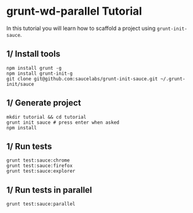 grunt-wd-parallel Tutorial
=============

In this tutorial you will learn how to scaffold a project using `grunt-init-sauce`.

## 1/ Install tools

```
npm install grunt -g
npm install grunt-init-g
git clone git@github.com:saucelabs/grunt-init-sauce.git ~/.grunt-init/sauce
```

## 1/ Generate project

```
mkdir tutorial && cd tutorial
grunt init sauce # press enter when asked
npm install
```

## 1/ Run tests

```
grunt test:sauce:chrome
grunt test:sauce:firefox
grunt test:sauce:explorer
```

## 1/ Run tests in parallel

```
grunt test:sauce:parallel
```
